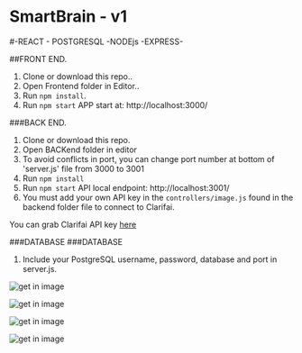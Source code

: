 # SmartBrain - v1
#-REACT - POSTGRESQL -NODEjs -EXPRESS-

##FRONT END.
1. Clone or download this repo..
2. Open Frontend folder in Editor..
3. Run `npm install`.
4. Run `npm start` APP start at: http://localhost:3000/

###BACK END.
1. Clone or download this repo.
2. Open BACKend folder in editor
3. To avoid conflicts in port, you can change port number at bottom of 'server.js' file from 3000 to 3001
3. Run `npm install`
4. Run `npm start` API local endpoint: http://localhost:3001/
5. You must add your own API key in the `controllers/image.js` found in the backend folder file to connect to Clarifai.

You can grab Clarifai API key [here](https://www.clarifai.com/)

###DATABASE
###DATABASE
1. Include your PostgreSQL username, password, database and port in server.js.

![get in image](../master/img1.JPG)

![get in image](../master/img2.JPG)

![get in image](../master/img3.JPG)

![get in image](../master/img3.JPG)
